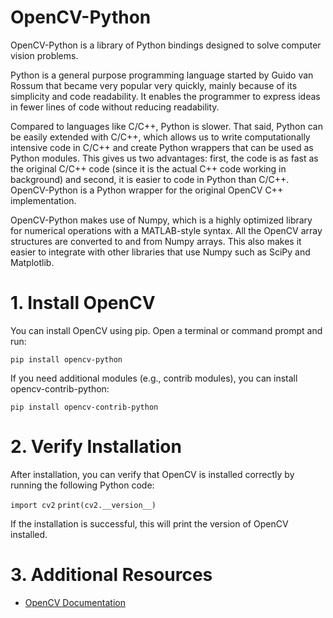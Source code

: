 <h1>OpenCV-Python</h1>
<p>OpenCV-Python is a library of Python bindings designed to solve computer vision problems.

Python is a general purpose programming language started by Guido van Rossum that became very popular very quickly, mainly because of its simplicity and code readability. It enables the programmer to express ideas in fewer lines of code without reducing readability.

Compared to languages like C/C++, Python is slower. That said, Python can be easily extended with C/C++, which allows us to write computationally intensive code in C/C++ and create Python wrappers that can be used as Python modules. This gives us two advantages: first, the code is as fast as the original C/C++ code (since it is the actual C++ code working in background) and second, it is easier to code in Python than C/C++. OpenCV-Python is a Python wrapper for the original OpenCV C++ implementation.

OpenCV-Python makes use of Numpy, which is a highly optimized library for numerical operations with a MATLAB-style syntax. All the OpenCV array structures are converted to and from Numpy arrays. This also makes it easier to integrate with other libraries that use Numpy such as SciPy and Matplotlib.</p>

<h1>1. Install OpenCV</h1>
<p>You can install OpenCV using pip. Open a terminal or command prompt and run:</p>

``pip install opencv-python``

<p>If you need additional modules (e.g., contrib modules), you can install opencv-contrib-python:</p>

``pip install opencv-contrib-python``

<h1>2. Verify Installation</h1>
<p>After installation, you can verify that OpenCV is installed correctly by running the following Python code:</p>

``import cv2``
``print(cv2.__version__)``
<p>If the installation is successful, this will print the version of OpenCV installed.</p>

<h1>3. Additional Resources</h1>

- <a href="https://docs.opencv.org/4.x/">OpenCV Documentation</a>
